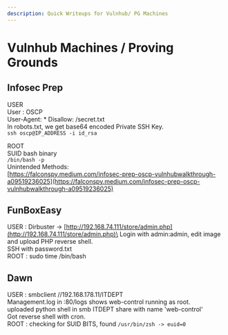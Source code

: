```yaml
---
description: Quick Writeups for Vulnhub/ PG Machines
---
```


# Vulnhub Machines / Proving Grounds

## Infosec Prep

USER\
User : OSCP\
User-Agent: \* Disallow: /secret.txt\
In robots.txt, we get base64 encoded Private SSH Key.\
`ssh oscp@IP_ADDRESS -i id_rsa`&#x20;

ROOT\
SUID bash binary\
`/bin/bash -p`\
Unintended Methods:\
[https://falconspy.medium.com/infosec-prep-oscp-vulnhubwalkthrough-a09519236025](https://falconspy.medium.com/infosec-prep-oscp-vulnhubwalkthrough-a09519236025)

## FunBoxEasy

USER : Dirbuster ->  [http://192.168.74.111/store/admin.php](http://192.168.74.111/store/admin.php)\
Login with admin:admin, edit image and upload PHP reverse shell.\
SSH with password.txt \
ROOT : sudo time /bin/bash



## Dawn

USER : smbclient //192.168.178.11/ITDEPT\
Management.log in :80/logs shows web-control running as root.\
uploaded python shell in smb ITDEPT share with name 'web-control'\
Got reverse shell with cron.\
ROOT : checking for SUID BITS, found `/usr/bin/zsh -> euid=0`



